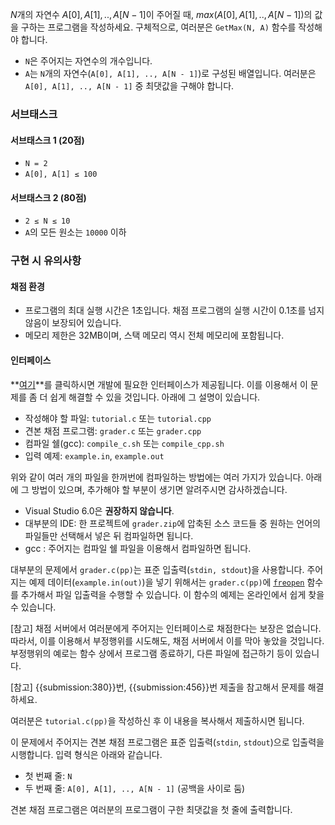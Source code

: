 $N$개의 자연수 $A[0], A[1], .., A[N - 1]$이 주어질 때, $max(A[0], A[1], .., A[N - 1])$의 값을 구하는 프로그램을 작성하세요. 구체적으로, 여러분은 `GetMax(N, A)` 함수를 작성해야 합니다.

* `N`은 주어지는 자연수의 개수입니다.
* `A`는 `N`개의 자연수(`A[0], A[1], .., A[N - 1]`)로 구성된 배열입니다. 여러분은 `A[0], A[1], .., A[N - 1]` 중 최댓값을 구해야 합니다.

### 서브태스크

#### 서브태스크 1 (20점)

* `N = 2`
* `A[0], A[1] ≤ 100`

#### 서브태스크 2 (80점)

* `2 ≤ N ≤ 10`
* `A`의 모든 원소는 `10000` 이하

### 구현 시 유의사항

#### 채점 환경

* 프로그램의 최대 실행 시간은 1초입니다. 채점 프로그램의 실행 시간이 0.1초를 넘지 않음이 보장되어 있습니다.
* 메모리 제한은 32MB이며, 스택 메모리 역시 전체 메모리에 포함됩니다.

#### 인터페이스

**<u>[여기](https://s3.ap-northeast-2.amazonaws.com/oj.uz/old/tutorial2/grader.zip)</u>**를 클릭하시면 개발에 필요한 인터페이스가 제공됩니다. 이를 이용해서 이 문제를 좀 더 쉽게 해결할 수 있을 것입니다. 아래에 그 설명이 있습니다.

* 작성해야 할 파일: `tutorial.c` 또는 `tutorial.cpp`
* 견본 채점 프로그램: `grader.c` 또는 `grader.cpp`
* 컴파일 쉘(gcc): `compile_c.sh` 또는 `compile_cpp.sh`
* 입력 예제: `example.in`, `example.out`

위와 같이 여러 개의 파일을 한꺼번에 컴파일하는 방법에는 여러 가지가 있습니다. 아래에 그 방법이 있으며, 추가해야 할 부분이 생기면 알려주시면 감사하겠습니다.

* Visual Studio 6.0은 **권장하지 않습니다**.
* 대부분의 IDE: 한 프로젝트에 `grader.zip`에 압축된 소스 코드들 중 원하는 언어의 파일들만 선택해서 넣은 뒤 컴파일하면 됩니다.
* gcc : 주어지는 컴파일 쉘 파일을 이용해서 컴파일하면 됩니다.

대부분의 문제에서 `grader.c(pp)`는 표준 입출력(`stdin, stdout`)을 사용합니다. 주어지는 예제 데이터(`example.in(out)`)을 넣기 위해서는 `grader.c(pp)`에 [<u>`freopen`</u>](http://www.winapi.co.kr/clec/reference/freopen.gif) 함수를 추가해서 파일 입출력을 수행할 수 있습니다. 이 함수의 예제는 온라인에서 쉽게 찾을 수 있습니다.

[참고] 채점 서버에서 여러분에게 주어지는 인터페이스로 채점한다는 보장은 없습니다. 따라서, 이를 이용해서 부정행위를 시도해도, 채점 서버에서 이를 막아 놓았을 것입니다. 부정행위의 예로는 함수 상에서 프로그램 종료하기, 다른 파일에 접근하기 등이 있습니다.

[참고] {{submission:380}}번, {{submission:456}}번 제출을 참고해서 문제를 해결하세요.

여러분은 `tutorial.c(pp)`을 작성하신 후 이 내용을 복사해서 제출하시면 됩니다.

이 문제에서 주어지는 견본 채점 프로그램은 표준 입출력(`stdin`, `stdout`)으로 입출력을 시행합니다. 입력 형식은 아래와 같습니다.

* 첫 번째 줄: `N`
* 두 번째 줄: `A[0], A[1], .., A[N - 1]` (공백을 사이로 둠)

견본 채점 프로그램은 여러분의 프로그램이 구한 최댓값을 첫 줄에 출력합니다.